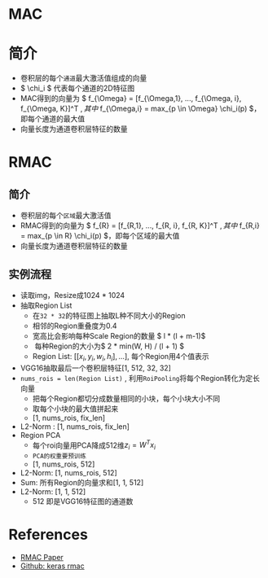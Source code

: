 # MAC

# 简介

* 卷积层的每个`通道`最大激活值组成的向量
* $ \chi_i $ 代表每个通道的2D特征图
* MAC得到的向量为 $ f_{\Omega} = [f_{\Omega,1}, ..., f_{\Omega, i}, f_{\Omega, K}]^T $, 其中$ f_{\Omega,i} = max_{p \in \Omega} \chi_i(p) $，即每个通道的最大值
* 向量长度为通道卷积层特征的数量

# RMAC

## 简介

* 卷积层的每个`区域`最大激活值
* RMAC得到的向量为 $ f_{R} = [f_{R,1}, ..., f_{R, i}, f_{R, K}]^T $, 其中$ f_{R,i} = max_{p \in R} \chi_i(p) $，即每个区域的最大值
* 向量长度为通道卷积层特征的数量

## 实例流程

* 读取img，Resize成1024 * 1024
* 抽取Region List
	* 在`32 * 32`的特征图上抽取L种不同大小的Region
	* 相邻的Region重叠度为0.4
	* 宽高比会影响每种Scale Region的数量 $ l * (l + m-1)$
	*  每种Region的大小为$ 2 * min(W, H) / (l + 1) $
	* Region List: $[[x_i, y_i, w_i, h_i], ...]$, 每个Region用4个值表示
* VGG16抽取最后一个卷积层特征[1, 512, 32, 32]
* ```nums_rois = len(Region List)``` , 利用`RoiPooling`将每个Region转化为定长向量
	* 把每个Region都切分成数量相同的小块，每个小块大小不同
	* 取每个小块的最大值拼起来
	* [1, nums_rois, fix_len]
* L2-Norm	: [1, nums_rois, fix_len]
* Region PCA
	* 每个roi向量用PCA降成512维$z_i = W^T x_i$
	* `PCA的权重要预训练`
	* [1, nums_rois, 512]
* L2-Norm: [1, nums_rois, 512]
* Sum: 所有Region的向量求和[1, 1, 512]
* L2-Norm: [1, 1, 512]
	* 512 即是VGG16特征图的通道数

# References

* [RMAC Paper](https://arxiv.org/abs/1511.05879)
* [Github: keras rmac](https://github.com/noagarcia/keras_rmac)





